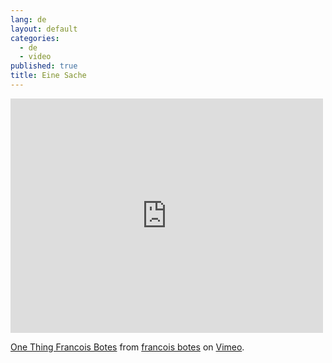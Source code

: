 ```yaml
---
lang: de
layout: default
categories: 
  - de
  - video
published: true
title: Eine Sache
---
```



<iframe src="https://player.vimeo.com/video/69448769" width="500" height="375" frameborder="0" webkitallowfullscreen mozallowfullscreen allowfullscreen></iframe> <p><a href="https://vimeo.com/69448769">One Thing Francois Botes</a> from <a href="https://vimeo.com/user2388863">francois botes</a> on <a href="https://vimeo.com">Vimeo</a>.</p>
